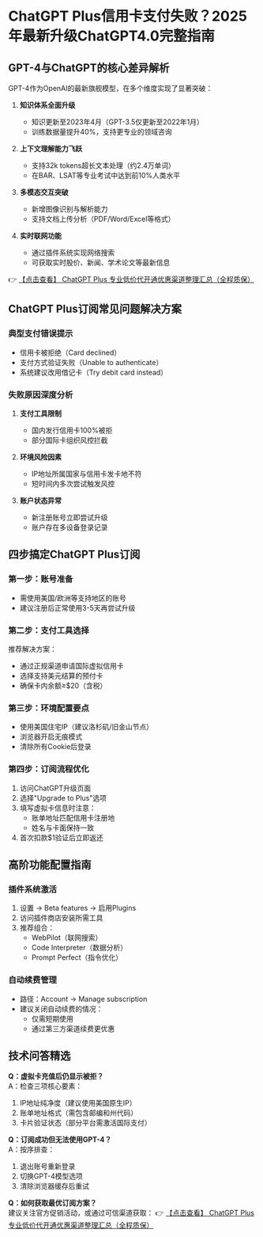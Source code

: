 # ChatGPT Plus信用卡支付失败？2025年最新升级ChatGPT4.0完整指南

## GPT-4与ChatGPT的核心差异解析

GPT-4作为OpenAI的最新旗舰模型，在多个维度实现了显著突破：

1. **知识体系全面升级**  
   - 知识更新至2023年4月（GPT-3.5仅更新至2022年1月）
   - 训练数据量提升40%，支持更专业的领域咨询

2. **上下文理解能力飞跃**  
   - 支持32k tokens超长文本处理（约2.4万单词）
   - 在BAR、LSAT等专业考试中达到前10%人类水平

3. **多模态交互突破**  
   - 新增图像识别与解析能力
   - 支持文档上传分析（PDF/Word/Excel等格式）

4. **实时联网功能**  
   - 通过插件系统实现网络搜索
   - 可获取实时股价、新闻、学术论文等最新信息

👉 [【点击查看】 ChatGPT Plus 专业低价代开通优惠渠道整理汇总（全程质保）](https://bit.ly/DaiKai)

## ChatGPT Plus订阅常见问题解决方案

### 典型支付错误提示
- 信用卡被拒绝（Card declined）
- 支付方式验证失败（Unable to authenticate）
- 系统建议改用借记卡（Try debit card instead）

### 失败原因深度分析
1. **支付工具限制**  
   - 国内发行信用卡100%被拒
   - 部分国际卡组织风控拦截

2. **环境风险因素**  
   - IP地址所属国家与信用卡发卡地不符
   - 短时间内多次尝试触发风控

3. **账户状态异常**  
   - 新注册账号立即尝试升级
   - 账户存在多设备登录记录

## 四步搞定ChatGPT Plus订阅

### 第一步：账号准备
- 需使用美国/欧洲等支持地区的账号
- 建议注册后正常使用3-5天再尝试升级

### 第二步：支付工具选择
推荐解决方案：
- 通过正规渠道申请国际虚拟信用卡
- 选择支持美元结算的预付卡
- 确保卡内余额≥$20（含税）

### 第三步：环境配置要点
- 使用美国住宅IP（建议洛杉矶/旧金山节点）
- 浏览器开启无痕模式
- 清除所有Cookie后登录

### 第四步：订阅流程优化
1. 访问ChatGPT升级页面
2. 选择"Upgrade to Plus"选项
3. 填写虚拟卡信息时注意：
   - 账单地址匹配信用卡注册地
   - 姓名与卡面保持一致
4. 首次扣款$1验证后立即返还

## 高阶功能配置指南

### 插件系统激活
1. 设置 → Beta features → 启用Plugins
2. 访问插件商店安装所需工具
3. 推荐组合：
   - WebPilot（联网搜索）
   - Code Interpreter（数据分析）
   - Prompt Perfect（指令优化）

### 自动续费管理
- 路径：Account → Manage subscription
- 建议关闭自动续费的情况：
  - 仅需短期使用
  - 通过第三方渠道续费更优惠

## 技术问答精选

**Q：虚拟卡充值后仍显示被拒？**  
A：检查三项核心要素：
1. IP地址纯净度（建议使用美国原生IP）
2. 账单地址格式（需包含邮编和州代码）
3. 卡片验证状态（部分平台需激活国际支付）

**Q：订阅成功但无法使用GPT-4？**  
A：按序排查：
1. 退出账号重新登录
2. 切换GPT-4模型选项
3. 清除浏览器缓存后重试

**Q：如何获取最优订阅方案？**  
建议关注官方促销活动，或通过可信渠道获取：
👉 [【点击查看】 ChatGPT Plus 专业低价代开通优惠渠道整理汇总（全程质保）](https://bit.ly/DaiKai)